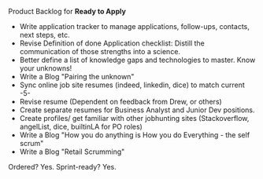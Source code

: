 Product Backlog for __Ready to Apply__

- Write application tracker to manage applications, follow-ups, contacts, next steps, etc.
- Revise Definition of done Application checklist: Distill the communication of those strengths into a science.
- Better define a list of knowledge gaps and technologies to master. Know your unknowns!
- Write a Blog "Pairing the unknown"
- Sync online job site resumes (indeed, linkedin, dice) to match current -5-
- Revise resume (Dependent on feedback from Drew, or others)
- Create separate resumes for Business Analyst and Junior Dev positions.
- Create profiles/ get familiar with other jobhunting sites (Stackoverflow, angelList, dice, builtinLA for PO roles)
- Write a Blog "How you do anything is How you do Everything - the self scrum"
- Write a Blog "Retail Scrumming"

Ordered? Yes.
Sprint-ready? Yes.
